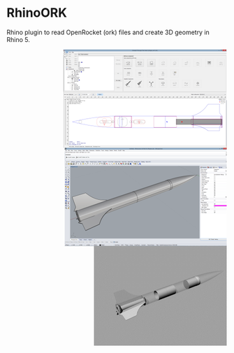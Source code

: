 # RhinoORK
Rhino plugin to read OpenRocket (ork) files and create 3D geometry in Rhino 5.

<img align="right" src="Documentation/Images/OpenRocketSample.png" />

<img align="right" src="Documentation/Images/RhinoSample.png" />

<img align="right" src="Documentation/Images/RhinoSampleBodyTubesTransparent.png" />

